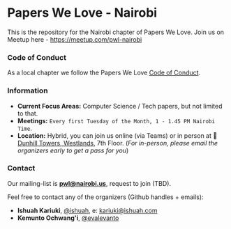 # Papers We Love - Nairobi


This is the repository for the Nairobi chapter of Papers We Love. Join us on Meetup here - https://meetup.com/pwl-nairobi


### Code of Conduct

As a local chapter we follow the Papers We Love [Code of Conduct](https://github.com/papers-we-love/nairobi/blob/main/code-of-conduct.md).

### Information

- **Current Focus Areas:** Computer Science / Tech papers, but not limited to that.
- **Meetings:** `Every first Tuesday of the Month, 1 - 1.45 PM Nairobi Time`.
- **Location:** Hybrid, you can join us online (via Teams) or in person at 📍 [Dunhill Towers, Westlands](https://goo.gl/maps/nt5qDpUJM3qDRXsU6), 7th Floor. (_For in-person, please email the organizers early to get a pass for you_)

### Contact

Our mailing-list is **pwl@nairobi.us**, request to join <here> (TBD).

Feel free to contact any of the organizers (Github handles + emails):

- **Ishuah Kariuki**, [@ishuah](https://github.com/ishuah), e: kariuki@ishuah.com
- **Kemunto Ochwang'i**, [@evalevanto](https://github.com/evalevanto)
